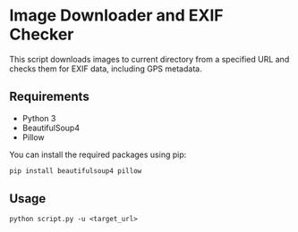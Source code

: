 # Image Downloader and EXIF Checker

This script downloads images to current directory from a specified URL and checks them for EXIF data, including GPS metadata.

## Requirements

- Python 3
- BeautifulSoup4
- Pillow

You can install the required packages using pip:

```sh
pip install beautifulsoup4 pillow
```

## Usage
```
python script.py -u <target_url>
```
